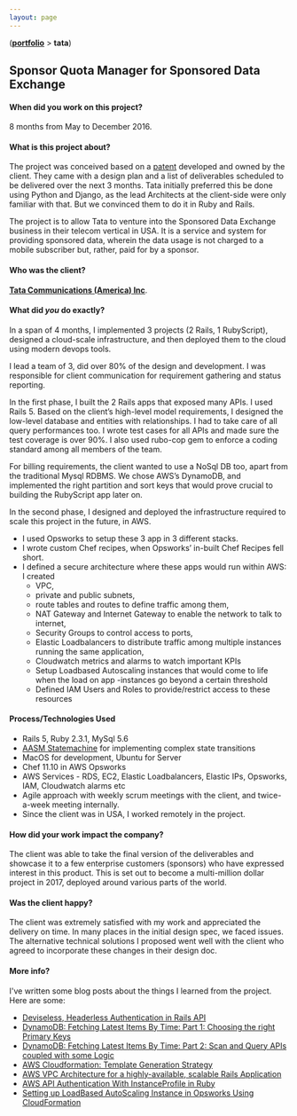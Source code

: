 ```yaml
---
layout: page
---
```


([**portfolio**](/portfolio/) > **tata**)


## Sponsor Quota Manager for Sponsored Data Exchange


#### __When did you work on this project?__
8 months from May to December 2016.


#### __What is this project about?__
The project was conceived based on a [patent](https://www.google.com/patents/US20150242903) developed and owned by the client. They came with a design plan and a list of deliverables scheduled to be delivered over the next 3 months. Tata initially preferred this be done using Python and Django, as the lead Architects at the client-side were only familiar with that. But we convinced them to do it in Ruby and Rails.

The project is to allow Tata to venture into the Sponsored Data Exchange business in their telecom vertical in USA. It is a service and system for providing sponsored data, wherein the data usage is not charged to a mobile subscriber but, rather, paid for by a sponsor.


#### __Who was the client?__
[__Tata Communications (America) Inc__](http://www.tatacommunications.com/).


#### __What did _you_ do exactly?__
In a span of 4 months, I implemented 3 projects (2 Rails, 1 RubyScript), designed a cloud-scale infrastructure, and then deployed them to the cloud using modern devops tools.

I lead a team of 3, did over 80% of the design and development. I was responsible for client communication for requirement gathering and status reporting.

In the first phase, I built the 2 Rails apps that exposed many APIs. I used Rails 5. Based on the client’s high-level model requirements, I designed the low-level database and entities with relationships. I had to take care of all query performances too. I wrote test cases for all APIs and made sure the test coverage is over 90%. I also used rubo-cop gem to enforce a coding standard among all members of the team.

For billing requirements, the client wanted to use a NoSql DB too, apart from the traditional Mysql RDBMS. We chose AWS’s DynamoDB, and implemented the right partition and sort keys that would prove crucial to building the RubyScript app later on.

In the second phase, I designed and deployed the infrastructure required to scale this project in the future, in AWS.

* I used Opsworks to setup these 3 app in 3 different stacks.
* I wrote custom Chef recipes, when Opsworks’ in-built Chef Recipes fell short.
* I defined a secure architecture where these apps would run within AWS: I created
  -  VPC,
  - private and public subnets,
  - route tables and routes to define traffic among them,
  - NAT Gateway and Internet Gateway to enable the network to talk to internet,
  - Security Groups to control access to ports,
  - Elastic Loadbalancers to distribute traffic among multiple instances running the same application,
  - Cloudwatch metrics and alarms to watch important KPIs
  - Setup Loadbased Autoscaling instances that would come to life when the load on app -instances go beyond a certain threshold
  - Defined IAM Users and Roles to provide/restrict access to these resources


#### __Process/Technologies Used__
* Rails 5, Ruby 2.3.1, MySql 5.6
* [AASM Statemachine](https://github.com/aasm/aasm) for implementing complex state transitions
* MacOS for development, Ubuntu for Server
* Chef 11.10 in AWS Opsworks
* AWS Services - RDS, EC2, Elastic Loadbalancers, Elastic IPs, Opsworks, IAM, Cloudwatch alarms etc
* Agile approach with weekly scrum meetings with the client, and twice-a-week meeting internally.
* Since the client was in USA, I worked remotely in the project.


#### __How did your work impact the company?__
The client was able to take the final version of the deliverables and showcase it to a few enterprise customers (sponsors) who have expressed interest in this product. This is set out to become a multi-million dollar project in 2017, deployed around various parts of the world.


#### __Was the client happy?__
The client was extremely satisfied with my work and appreciated the delivery on time. In many places in the initial design spec, we faced issues. The alternative technical solutions I proposed went well with the client who agreed to incorporate these changes in their design doc.


#### __More info?__
I've written some blog posts about the things I learned from the project. Here are some:

* [Deviseless, Headerless Authentication in Rails API](http://tech.npras.in/deviseless-headerless-authentication-in-rails-api/)
* [DynamoDB: Fetching Latest Items By Time: Part 1: Choosing the right Primary Keys](http://tech.npras.in/dynamodb-timebased-items-query-1/)
* [DynamoDB: Fetching Latest Items By Time: Part 2: Scan and Query APIs coupled with some Logic](http://tech.npras.in/dynamodb-timebased-items-query-2/)
* [AWS Cloudformation: Template Generation Strategy](http://tech.npras.in/aws-cloudformation-template-generation/)
* [AWS VPC Architecture for a highly-available, scalable Rails Application](http://tech.npras.in/aws-vpc-rails/)
* [AWS API Authentication With InstanceProfile in Ruby](http://tech.npras.in/aws-api-authentication-with-instanceprofile/)
* [Setting up LoadBased AutoScaling Instance in Opsworks Using CloudFormation](http://tech.npras.in/loadbased-autoscaling-opsworks-cloudformation/)
